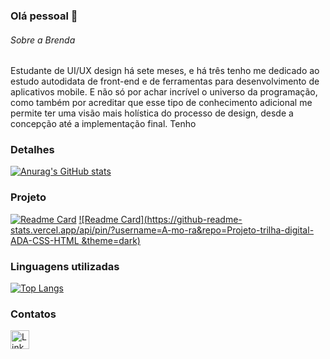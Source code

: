 ### Olá pessoal 👋

###### Sobre a Brenda 
Estudante de UI/UX design há sete meses, e há três tenho me dedicado ao estudo autodidata de front-end e de ferramentas para desenvolvimento de aplicativos mobile. E não só por achar incrível o universo da programação, como também por acreditar que esse tipo de conhecimento adicional me permite ter uma visão mais holística do processo de design, desde a concepção até a implementação final. Tenho


### Detalhes

[![Anurag's GitHub stats](https://github-readme-stats.vercel.app/api?username=A-mo-ra&show_icons=true&theme=dark)](https://github.com/anuraghazra/github-readme-stats)

### Projeto

[![Readme Card](https://github-readme-stats.vercel.app/api/pin/?username=A-mo-ra&repo=projeto-jornadafullstack--ebac&theme=dark)](https://github.com/anuraghazra/github-readme-stats)
[![Readme Card](https://github-readme-stats.vercel.app/api/pin/?username=A-mo-ra&repo=Projeto-trilha-digital-ADA-CSS-HTML &theme=dark)](https://github.com/anuraghazra/github-readme-stats)

### Linguagens utilizadas

[![Top Langs](https://github-readme-stats.vercel.app/api/top-langs/?username=A-mo-ra&layout=compact)](https://github.com/anuraghazra/github-readme-stats)

### Contatos

[<img src='https://img.shields.io/badge/LinkedIn-0077B5?style=for-the-badge&logo=linkedin&logoColor=white' alt='Linkedin' height='30'>](https://www.linkedin.com/in/brenda-art/)
